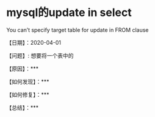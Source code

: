 # mysql的update in select
You can’t specify target table for update in FROM clause 

【日期】：2020-04-01

【问题】: 想要将一个表中的

【原因】：***

【如何发现】：***

【如何修复】：***

【总结】：***
